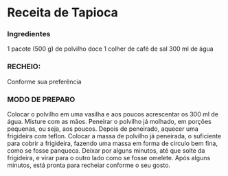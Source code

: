 # Receita de Tapioca

### Ingredientes

1 pacote (500 g) de polvilho doce
1 colher de café de sal
300 ml de água

### RECHEIO:
Conforme sua preferência

### MODO DE PREPARO
Colocar o polvilho em uma vasilha e aos poucos acrescentar os 300 ml de água.
Misture com as mãos.
Peneirar o polvilho já molhado, em porções pequenas, ou seja, aos poucos.
Depois de peneirado, aquecer uma frigideira com teflon.
Colocar a massa de polvilho já peneirada, o suficiente para cobrir a frigideira, fazendo uma massa em forma de círculo bem fina, como se fosse panqueca.
Deixar por alguns minutos, até que solte da frigideira, e virar para o outro lado como se fosse omelete.
Após alguns minutos, está pronta para recheiar conforme o seu gosto.